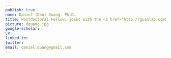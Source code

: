 ```yaml
---
publish: true
name: Daniel (Dan) Quang, Ph.D.
title: Postdoctoral Fellow, joint with the <a href="http://guanlab.ccmb.med.umich.edu/" target='_blank'>Yuanfang Guan Lab</a>
picture: dquang.jpg
google-scholar: 
CV:
linked-in: 
twitter:
email: daniel.quang@gmail.com
---
```

